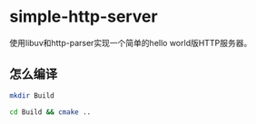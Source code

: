 # simple-http-server

使用libuv和http-parser实现一个简单的hello world版HTTP服务器。

## 怎么编译

```bash
mkdir Build

cd Build && cmake ..
```
